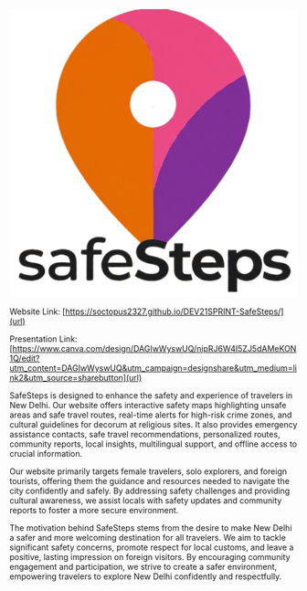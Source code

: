 ![SafeSteps logo](https://github.com/soctopus2327/DEV21SPRINT-SafeSteps/blob/main/images/logo.PNG)

Website Link: [https://soctopus2327.github.io/DEV21SPRINT-SafeSteps/](url)

Presentation Link: [https://www.canva.com/design/DAGIwWyswUQ/nipRJ6W4I5ZJ5dAMeKON1Q/edit?utm_content=DAGIwWyswUQ&utm_campaign=designshare&utm_medium=link2&utm_source=sharebutton](url)

SafeSteps is designed to enhance the safety and experience of travelers in New Delhi. Our website offers interactive safety maps highlighting unsafe areas and safe travel routes, real-time alerts for high-risk crime zones, and cultural guidelines for decorum at religious sites. It also provides emergency assistance contacts, safe travel recommendations, personalized routes, community reports, local insights, multilingual support, and offline access to crucial information.

Our website primarily targets female travelers, solo explorers, and foreign tourists, offering them the guidance and resources needed to navigate the city confidently and safely. By addressing safety challenges and providing cultural awareness, we assist locals with safety updates and community reports to foster a more secure environment.

The motivation behind SafeSteps stems from the desire to make New Delhi a safer and more welcoming destination for all travelers. We aim to tackle significant safety concerns, promote respect for local customs, and leave a positive, lasting impression on foreign visitors. By encouraging community engagement and participation, we strive to create a safer environment, empowering travelers to explore New Delhi confidently and respectfully.
